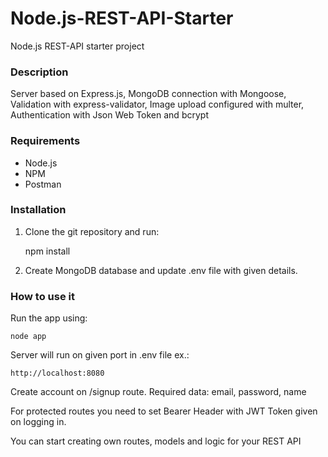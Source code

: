 # Node.js-REST-API-Starter

Node.js REST-API starter project

### Description

Server based on Express.js,
MongoDB connection with Mongoose,
Validation with express-validator,
Image upload configured with multer,
Authentication with Json Web Token and bcrypt

### Requirements

- Node.js
- NPM
- Postman

### Installation

1. Clone the git repository and run:

   npm install

2. Create MongoDB database and update .env file with given details.

### How to use it

Run the app using:

    node app

Server will run on given port in .env file ex.:

    http://localhost:8080

Create account on /signup route. Required data: email, password, name

For protected routes you need to set Bearer Header with JWT Token given on logging in.

You can start creating own routes, models and logic for your REST API
